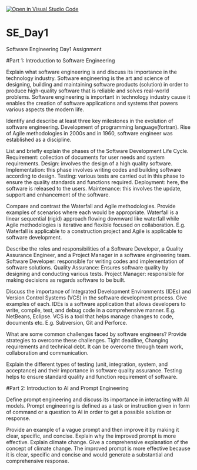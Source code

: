 [![Open in Visual Studio Code](https://classroom.github.com/assets/open-in-vscode-2e0aaae1b6195c2367325f4f02e2d04e9abb55f0b24a779b69b11b9e10269abc.svg)](https://classroom.github.com/online_ide?assignment_repo_id=18483233&assignment_repo_type=AssignmentRepo)
# SE_Day1
Software Engineering Day1 Assignment

#Part 1: Introduction to Software Engineering

Explain what software engineering is and discuss its importance in the technology industry.
Software engineering is the art and science of designing, building and maintaining software products (solution) in order to produce high-quality software that is reliable and solves real-world problems.
Software engineering is important in technology industry cause it enables the creation of software applications and systems that powers various aspects the modern life.

Identify and describe at least three key milestones in the evolution of software engineering.
Development of programming language(fortran).
Rise of Agile methodologies in 2000s and in 1960, software engineer was established as a discipline.

List and briefly explain the phases of the Software Development Life Cycle.
Requirement: collection of documents for user needs and system requirements. 
Design: involves the design of a high quality software.
Implementation: this phase involves writing codes and building software according to design.
Testing: various tests are carried out in this phase to ensure the quality standards and functions required.
Deployment: here, the software is released to the users.
Maintenance: this involves the update, support and enhancement of the software.

Compare and contrast the Waterfall and Agile methodologies. Provide examples of scenarios where each would be appropriate.
Waterfall is a linear sequential (rigid) approach flowing downward like waterfall while Agile methodologies is iterative and flexible focused on collaboration.
E.g. Waterfall is applicable to a construction project and Agile is applicable to software development.

Describe the roles and responsibilities of a Software Developer, a Quality Assurance Engineer, and a Project Manager in a software engineering team.
Software Developer: responsible for writing codes and implementation of software solutions.
Quality Assurance: Ensures software quality by designing and conducting various tests.
Project Manager: responsible for making decisions as regards software to be built.

Discuss the importance of Integrated Development Environments (IDEs) and Version Control Systems (VCS) in the software development process. Give examples of each.
IDEs is a software application that allows developers to write, compile, test, and debug code in a comprehensive manner. E.g. NetBeans, Eclipse.
VCS is a tool that helps manage changes to code, documents etc. E.g. Subversion, Git and Perforce.

What are some common challenges faced by software engineers? Provide strategies to overcome these challenges.
Tight deadline, Changing requirements and technical debt.
It can be overcome through team work, collaboration and communication.

Explain the different types of testing (unit, integration, system, and acceptance) and their importance in software quality assurance.
Testing helps to ensure standard quality and function requirement of software.

#Part 2: Introduction to AI and Prompt Engineering


Define prompt engineering and discuss its importance in interacting with AI models.
Prompt engineering is defined as a task or instruction given in form of command or a question to AI in order to get a possible solution or response.

Provide an example of a vague prompt and then improve it by making it clear, specific, and concise. Explain why the improved prompt is more effective.
Explain climate change.
Give a comprehensive explanation of the concept of climate change.
The improved prompt is more effective because it is clear, specific and concise and would generate a substantial and comprehensive response.
